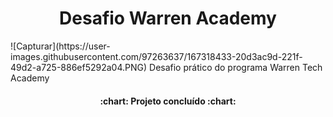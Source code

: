 
<h1 align="center"> Desafio Warren Academy</h1>
![Capturar](https://user-images.githubusercontent.com/97263637/167318433-20d3ac9d-221f-49d2-a725-886ef5292a04.PNG)
Desafio prático do programa Warren Tech Academy
<h4 align ="center">
:chart: Projeto concluído :chart:
  </h4>
